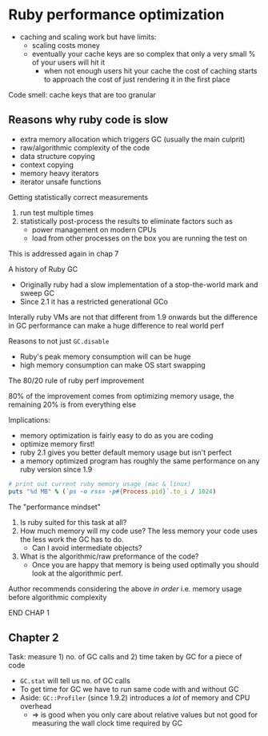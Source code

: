 # Ruby performance optimization

* caching and scaling work but have limits:
    * scaling costs money
    * eventually your cache keys are so complex that only a very small % of  your users will hit it
        * when not enough users hit your cache the cost of caching starts to approach the cost of just rendering it in the first place

Code smell: cache keys that are too granular

## Reasons why ruby code is slow

* extra memory allocation which triggers GC (usually the main culprit)
* raw/algorithmic complexity of the code
* data structure copying
* context copying
* memory heavy iterators
* iterator unsafe functions

Getting statistically correct measurements

1. run test multiple times
2. statistically post-process the results to eliminate factors such as
    * power management on modern CPUs
    * load from other processes on the box you are running the test on

This is addressed again in chap 7

A history of Ruby GC
* Originally ruby had a slow implementation of a stop-the-world mark and sweep GC
* Since 2.1 it has a restricted generational GCo

Interally ruby VMs are not that different from 1.9 onwards but the difference in GC performance can make a huge difference to real world perf

Reasons to not just `GC.disable`

* Ruby's peak memory consumption will can be huge
* high memory consumption can make OS start swapping


The 80/20 rule of ruby perf improvement

80% of the improvement comes from optimizing memory usage, the remaining 20% is from everything else

Implications:

* memory optimization is fairly easy to do as you are coding
* optimize memory first!
* ruby 2.1 gives you better default memory usage but isn't perfect
* a memory optimized program has roughly the same performance on any ruby version since 1.9


```ruby
# print out current ruby memory usage (mac & linux)
puts "%d MB" % (`ps -o rss= -p#{Process.pid}`.to_i / 1024)
```

The "performance mindset"

1. Is ruby suited for this task at all?
1. How much memory will my code use? The less memory your code uses the less work the GC has to do.
    * Can I avoid intermediate objects?
1. What is the algorithmic/raw preformance of the code?
    * Once you are happy that memory is being used optimally you should look at the algorithmic perf.

Author recommends considering the above _in order_ i.e. memory usage before algorithmic complexity

END CHAP 1

## Chapter 2

Task: measure 1) no. of GC calls and 2) time taken by GC for a piece of code

* `GC.stat` will tell us no. of GC calls
* To get time for GC we have to run same code with and without GC
* Aside: `GC::Profiler` (since 1.9.2) introduces a _lot_ of memory and CPU overhead
    * => is good when you only care about relative values but not good for
      measuring the wall clock time required by GC

